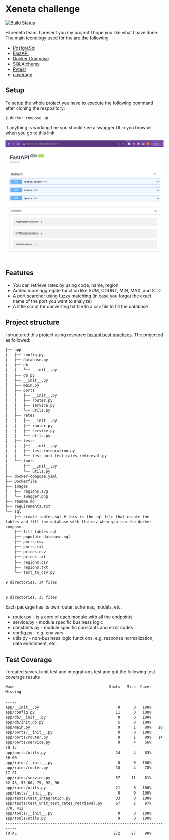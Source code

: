 # Xeneta challenge


[![Build Status](https://travis-ci.org/joemccann/dillinger.svg?branch=master)](https://travis-ci.org/joemccann/dillinger)

Hi xeneta team. I present you my project I hope you like what I have done. The main tecnology used for the are the following

- [PostgreSql]
- [FastAPI]
- [Docker Compose]
- [SQLAlchemy]
- [Pytest]
- [coverage]


## Setup
To setup the whole project you have to execute the following command after cloning the respository:

```sh
$ docker compose up
```

if anything is working fine you should see a swagger UI in you browser when you go to this [link](http://0.0.0.0:8000/docs)

![alt text](images/swagger.png)


## Features

- You can retrieve rates by using code, name, region
- Added more aggregate function like SUM, COUNT, MIN, MAX, and STD
- A port searcher using fuzzy matching (in case you forgot the exact name of the port you want to analyze)
- A little script for converting txt file to a csv file to fill the database



## Project structure



I structured this project using resource [fastapi best practices](https://github.com/zhanymkanov/fastapi-best-practices).
The projected as followed:
```
├── app
│   ├── config.py
│   ├── database.py
│   ├── db
│   │   └── __init__.py
│   ├── db.py
│   ├── __init__.py
│   ├── main.py
│   ├── ports
│   │   ├── __init__.py
│   │   ├── router.py
│   │   ├── service.py
│   │   └── utils.py
│   ├── rates
│   │   ├── __init__.py
│   │   ├── router.py
│   │   ├── service.py
│   │   └── utils.py
│   ├── tests
│   │   ├── __init__.py
│   │   ├── test_integration.py
│   │   └── test_unit_test_rates_retrieval.py
│   └── tools
│       ├── __init__.py
│       └── utils.py
├── docker-compose.yaml
├── Dockerfile
├── images
│   ├── regions.svg
│   └── swagger.png
├── readme.md
├── requirements.txt
└── sql
    ├── create_tables.sql # this is the sql file that create the tables and fill the database with the csv when you run the docker compose
    ├── fill_tables.sql
    ├── populate_database.sql
    ├── ports.csv
    ├── ports.txt
    ├── prices.csv
    ├── prices.txt
    ├── regions.csv
    ├── regions.txt
    └── text_to_csv.py

9 directories, 34 files


9 directories, 35 files

```

Each package has its own router, schemas, models, etc.
- router.py - is a core of each module with all the endpoints
- service.py - module specific business logic
- constants.py - module specific constants and error codes
- config.py - e.g. env vars
- utils.py - non-business logic functions, e.g. response normalization, data enrichment, etc.


## Test Coverage

I created several unit test and integrations test and got the following test coverage results
```
Name                                          Stmts   Miss  Cover   Missing
---------------------------------------------------------------------------
app/__init__.py                                   0      0   100%
app/config.py                                    11      0   100%
app/db/__init__.py                                0      0   100%
app/db/init_db.py                                 5      0   100%
app/main.py                                       9      1    89%   10
app/ports/__init__.py                             0      0   100%
app/ports/router.py                               9      1    89%   14
app/ports/service.py                              9      4    56%   10-17
app/ports/utils.py                               24      4    83%   56-60
app/rates/__init__.py                             0      0   100%
app/rates/router.py                              18      4    78%   17-21
app/rates/service.py                             57     11    81%   32-45, 55-60, 79, 92, 96
app/rates/utils.py                               21      0   100%
app/tests/__init__.py                             0      0   100%
app/tests/test_integration.py                    33      0   100%
app/tests/test_unit_test_rates_retrieval.py      67      2    97%   370, 412
app/tools/__init__.py                             0      0   100%
app/tools/utils.py                                9      0   100%
---------------------------------------------------------------------------
TOTAL                                           272     27    90%
```




   [SQLAlchemy]: <https://github.com/sqlalchemy>
   [coverage]: <https://coverage.readthedocs.io/en/6.5.0/>
   [Docker Compose]: <https://docs.docker.com/compose/>
   [FastAPI]: <https://fastapi.tiangolo.com/>
   [Pytest]: <https://docs.pytest.org/en/7.2.x/>
   [PostgreSql]: <https://www.postgresql.org/docs/>


